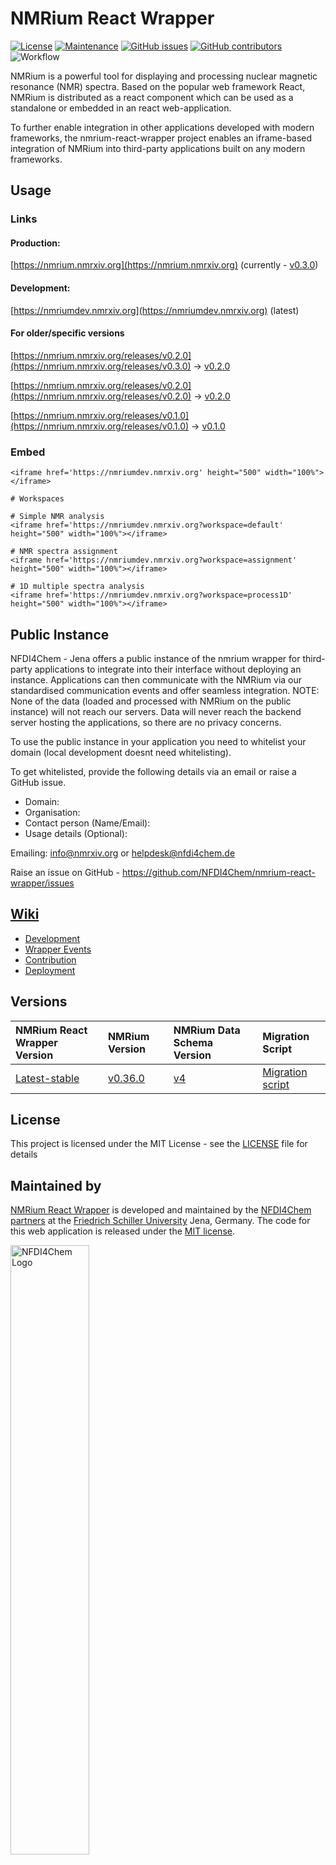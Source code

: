 # NMRium React Wrapper 
[![License](https://img.shields.io/badge/License-MIT%202.0-blue.svg)](https://opensource.org/licenses/MIT)
[![Maintenance](https://img.shields.io/badge/Maintained%3F-yes-blue.svg)](https://github.com/NFDI4Chem/nmrium-react-wrapper/graphs/commit-activity)
[![GitHub issues](https://img.shields.io/github/issues/NFDI4Chem/nmrium-react-wrapper.svg)](https://github.com/NFDI4Chem/nmrium-react-wrapper/issues)
[![GitHub contributors](https://img.shields.io/github/contributors/NFDI4Chem/nmrium-react-wrapper.svg)](https://GitHub.com/NFDI4Chem/nmrium-react-wrapper/graphs/contributors/)
![Workflow](https://github.com/NFDI4Chem/nmrium-react-wrapper/actions/workflows/dev-build.yml/badge.svg)

NMRium is a powerful tool for displaying and processing nuclear magnetic resonance (NMR) spectra. Based on the popular web framework React, NMRium is distributed as a react component which can be used as a standalone or embedded in an react web-application. 

To further enable integration in other applications developed with modern frameworks, the nmrium-react-wrapper project enables an iframe-based integration of NMRium into third-party applications built on any modern frameworks.

## Usage

### Links

#### Production:

[https://nmrium.nmrxiv.org](https://nmrium.nmrxiv.org) (currently - [v0.3.0](https://github.com/NFDI4Chem/nmrium-react-wrapper/releases/tag/v0.3.0))

#### Development:

[https://nmriumdev.nmrxiv.org](https://nmriumdev.nmrxiv.org) (latest)

#### For older/specific versions

[https://nmrium.nmrxiv.org/releases/v0.2.0](https://nmrium.nmrxiv.org/releases/v0.3.0) -> [v0.2.0](https://github.com/NFDI4Chem/nmrium-react-wrapper/releases/tag/v0.3.0)

[https://nmrium.nmrxiv.org/releases/v0.2.0](https://nmrium.nmrxiv.org/releases/v0.2.0) -> [v0.2.0](https://github.com/NFDI4Chem/nmrium-react-wrapper/releases/tag/v0.2.0)

[https://nmrium.nmrxiv.org/releases/v0.1.0](https://nmrium.nmrxiv.org/releases/v0.1.0) -> [v0.1.0](https://github.com/NFDI4Chem/nmrium-react-wrapper/releases/tag/v0.1.0)

### Embed

```
<iframe href='https://nmriumdev.nmrxiv.org' height="500" width="100%"></iframe>

# Workspaces

# Simple NMR analysis
<iframe href='https://nmriumdev.nmrxiv.org?workspace=default' height="500" width="100%"></iframe>

# NMR spectra assignment
<iframe href='https://nmriumdev.nmrxiv.org?workspace=assignment' height="500" width="100%"></iframe>

# 1D multiple spectra analysis
<iframe href='https://nmriumdev.nmrxiv.org?workspace=process1D' height="500" width="100%"></iframe>

```

## Public Instance

NFDI4Chem - Jena offers a public instance of the nmrium wrapper for third-party applications to integrate into their interface without deploying an instance. Applications can then communicate with the NMRium via our standardised communication events and offer seamless integration. NOTE: None of the data (loaded and processed with NMRium on the public instance) will not reach our servers. Data will never reach the backend server hosting the applications, so there are no privacy concerns. 

To use the public instance in your application you need to whitelist your domain (local development doesnt need whitelisting).

To get whitelisted, provide the following details via an email or raise a GitHub issue.

* Domain:
* Organisation:
* Contact person (Name/Email):
* Usage details (Optional):

Emailing: info@nmrxiv.org or helpdesk@nfdi4chem.de

Raise an issue on GitHub - https://github.com/NFDI4Chem/nmrium-react-wrapper/issues

## [Wiki](https://github.com/NFDI4Chem/nmrium-react-wrapper/wiki)
- [Development](https://github.com/NFDI4Chem/nmrium-react-wrapper/wiki/2.-Installation)
- [Wrapper Events](https://github.com/NFDI4Chem/nmrium-react-wrapper/wiki/3.-Wrapper-Events)
- [Contribution](https://github.com/NFDI4Chem/nmrium-react-wrapper/wiki/5.-Contribution)
- [Deployment](https://github.com/NFDI4Chem/nmrium-react-wrapper/wiki/4.-CI-CD)

## Versions

| NMRium React Wrapper Version | NMRium Version | NMRium Data Schema Version | Migration Script |
|:----           |:---                          | :----                        | :----            |
|        [Latest-stable](https://github.com/NFDI4Chem/nmrium-react-wrapper/releases/tag/v0.3.0)           |     [v0.36.0](https://github.com/cheminfo/nmrium/releases/tag/v0.36.0)    |      [v4](/public/data/Data%20Schema%20Versions/V4/)                  |   [Migration script](https://github.com/cheminfo/nmr-load-save/blob/master/src/migration/migrateToVersion3.ts) |


## License

This project is licensed under the MIT License - see the [LICENSE](https://github.com/NFDI4Chem/nmrium-react-wrapper/blob/main/LICENSE) file for details

## Maintained by
[NMRium React Wrapper](https://nmrium.nmrxiv.org) is developed and maintained by the [NFDI4Chem partners](https://www.nfdi4chem.de/) at the [Friedrich Schiller University](https://www.uni-jena.de/en/) Jena, Germany. 
The code for this web application is released under the [MIT license](https://opensource.org/licenses/MIT).


<p align="left"><a href="https://nfdi4chem.de/" target="_blank"><img src="https://www.nfdi4chem.de/wp-content/themes/wptheme/assets/img/logo.svg" width="50%" alt="NFDI4Chem Logo"></a></p>
